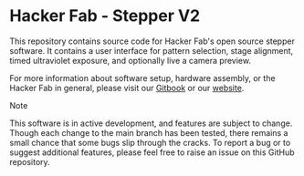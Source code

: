 # Hacker Fab - Stepper V2

This repository contains source code for Hacker Fab's open source stepper software. It contains a user interface for pattern selection, stage alignment, timed ultraviolet exposure, and optionally live a camera preview.

For more information about software setup, hardware assembly, or the Hacker Fab in general, please visit our [Gitbook](https://hacker-fab.gitbook.io/hacker-fab-space/fab-toolkit/patterning/lithography-stepper-v2-build-work-in-progress) or our [website](https://hackerfab.ece.cmu.edu/).

> [!NOTE]
> This software is in active development, and features are subject to change. Though each change to the main branch has been tested, there remains a small chance that some bugs slip through the cracks. To report a bug or to suggest additional features, please feel free to raise an issue on this GitHub repository.
